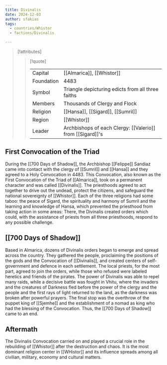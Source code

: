 ```yaml
---
title: Divinalis
date: 2024-12-03
author: sfakias
tags:
  - countries/Whistor
  - factions/Divinalis

---
```

> [!attributes]
> 
> > [!quote]
> >
> > | | |
> > | --- | --- |
> > | Capital | [[Almarica]], [[Whistor]] |
> > | Foundation | 4483 |
> > | Symbol | Triangle depicturing edicts from all three faiths |
> > | Members | Thousands of Clergy and Flock |
> > | Religion | [[Hansa]], [[Sigard]], [[Sumril]] |
> > | Region | [[Whistor]] |
> > | Leader | Archbishops of each Clergy: [[Valerio]] from [[Sigard]]'s |

## First Convocation of the Triad

During the [[700 Days of Shadow]], the Archbishop [[Felippe]] Sandiaz came into contact with the clergy of [[Sumril]] and [[Hansa]] and they agreed to a Holy Convocation in 4483. This Convocation, also known as the First Convocation of the Triad of [[Almarica]], took on a permanent character and was called [[Divinalis]]. The priesthoods agreed to act together to drive out the undead, protect the citizens, and safeguard the national sovereignty of [[Whistor]]. Each of the three religions had some taboo: the peace of Sigard, the spirituality and harmony of Sumril and the learning and knowledge of Hansa, which prevented the priesthood from taking action in some areas: There, the Divinalis created orders which could, with the assistance of priests from all three priesthoods, respond to any possible challenge.

## [[700 Days of Shadow]]

Based in Almarica, dozens of Divinalis orders began to emerge and spread across the country. They gathered the people, proclaiming the positions of the gods and the Convocation of [[Divinalis]], and created centers of self-government and defence in each settlement. The local priests, for the most part, agreed to join the orders, while those who refused were labeled heretics and friends of the pirates. The power of Divinalis was able to repel many raids, while a decisive battle was fought in Vhitu, where the invaders and the creatures of Darkness fled before the power of the clergy and the people and the first rays of light returned to the land, as the darkness was broken after powerful prayers. The final stop was the overthrow of the puppet king of [[Sjemhe]] and the establishment of a nomad as king who had the blessing of the Convocation. Thus, the [[700 Days of Shadow]] came to an end.

## Aftermath

The Divinalis Convocation carried on and played a crucial role in the rebuilding of [[Whistor]] after the destruction and chaos. It is the most dominant religion center in [[WHistor]] and its influence spreads among all civilian, military, economy and cultural matters.